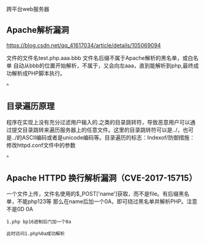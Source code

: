跨平台web服务器

## **Apache解析漏洞**
<https://blog.csdn.net/qq_41617034/article/details/105069094>

文件的文件名test.php.aaa.bbb
文件名后缀不属于Apache解析的黑名单，或白名单
自动从bbb的位置开始解析，不属于，又会向左aaa，直到能解析到php,最终成功解析成PHP脚本执行。


^
## **目录遍历原理**
程序在实现上没有充分过滤用户输入的.之类的目录跳转符，导致恶意用户可以通过提交目录跳转来遍历服务器上的任意文件。这里的目录跳转符可以是../，也可是../的ASCII编码或者是unicode编码等。目录遍历的标志：Indexof/防御措施：修改httpd.conf文件中的参数



^
## **Apache HTTPD 换行解析漏洞（CVE-2017-15715）**
一个文件上传，文件名使用的$_POST['name']获取，而不是file。有后缀黑名单，不能php123等
那么在name后加一个0A，即可绕过黑名单并解析PHP。注意不是0D 0A
```
1.php bp16进制后门加一个0a

此时访问1.php%0a成功解析
```



